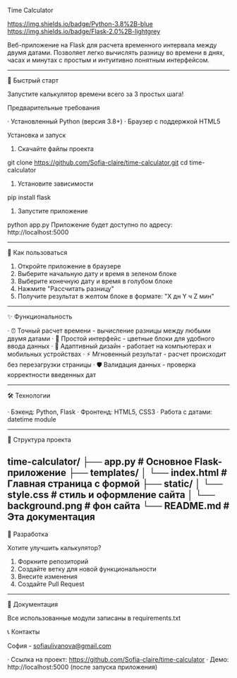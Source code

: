 Time Calculator

https://img.shields.io/badge/Python-3.8%2B-blue
https://img.shields.io/badge/Flask-2.0%2B-lightgrey

Веб-приложение на Flask для расчета временного интервала между двумя датами. Позволяет легко вычислять разницу во времени в днях, часах и минутах с простым и интуитивно понятным интерфейсом.

---

🚀 Быстрый старт

Запустите калькулятор времени всего за 3 простых шага!

Предварительные требования

· Установленный Python (версия 3.8+)
· Браузер с поддержкой HTML5

Установка и запуск

1. Скачайте файлы проекта

git clone https://github.com/Sofia-claire/time-calculator.git
cd time-calculator
1. Установите зависимости

pip install flask
1. Запустите приложение

python app.py
Приложение будет доступно по адресу: http://localhost:5000

---

📖 Как пользоваться

1. Откройте приложение в браузере
2. Выберите начальную дату и время в зеленом блоке
3. Выберите конечную дату и время в голубом блоке
4. Нажмите "Рассчитать разницу"
5. Получите результат в желтом блоке в формате: "X дн Y ч Z мин"

---

✨ Функциональность

· ⏰ Точный расчет времени - вычисление разницы между любыми двумя датами
· 🎨 Простой интерфейс - цветные блоки для удобного ввода данных
· 📱 Адаптивный дизайн - работает на компьютерах и мобильных устройствах
· ⚡ Мгновенный результат - расчет происходит без перезагрузки страницы
· 🛡 Валидация данных - проверка корректности введенных дат

---

🛠 Технологии

· Бэкенд: Python, Flask
· Фронтенд: HTML5, CSS3
· Работа с датами: datetime module

---

📁 Структура проекта

time-calculator/
├── app.py              # Основное Flask-приложение
├── templates/
│   └── index.html      # Главная страница с формой
├── static/
│   └── style.css      # стиль и оформление сайта
│   └── background.png # фон сайта
└── README.md          # Эта документация
---

🤝 Разработка

Хотите улучшить калькулятор?

1. Форкните репозиторий
2. Создайте ветку для новой функциональности
3. Внесите изменения
4. Создайте Pull Request

---

🤝 Документация

Все использованные модули записаны в requirements.txt

📞 Контакты

София - sofiaulivanova@gmail.com

· Ссылка на проект: https://github.com/Sofia-claire/time-calculator
· Демо: http://localhost:5000 (после запуска приложения)
